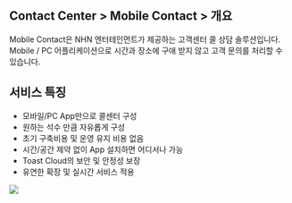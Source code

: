 ## Contact Center > Mobile Contact > 개요
Mobile Contact은 NHN 엔터테인먼트가 제공하는 고객센터 콜 상담 솔루션입니다. 
Mobile / PC 어플리케이션으로 시간과 장소에 구애 받지 않고 고객 문의를 처리할 수 있습니다.

## 서비스 특징

* 모바일/PC App만으로 콜센터 구성
* 원하는 석수 만큼 자유롭게 구성
* 초기 구축비용 및 운영 유지 비용 없음
* 시간/공간 제약 없이 App 설치하면 어디서나 가능
* Toast Cloud의 보안 및 안정성 보장
* 유연한 확장 및 실시간 서비스 적용

![](http://static.toastoven.net/prod_contact_center/MobileContact_intro.png)
